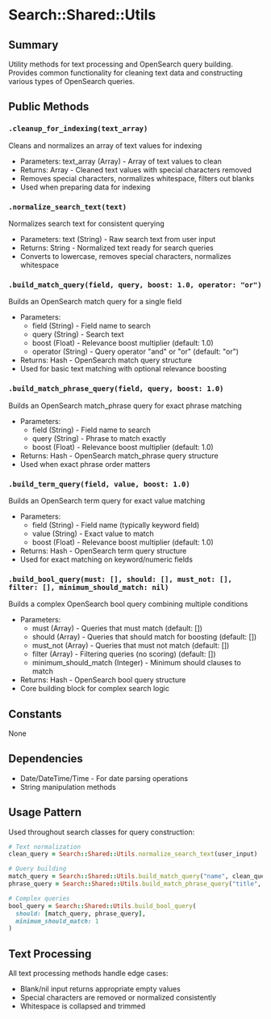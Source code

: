 # Search::Shared::Utils

## Summary
Utility methods for text processing and OpenSearch query building. Provides common functionality for cleaning text data and constructing various types of OpenSearch queries.

## Public Methods

### `.cleanup_for_indexing(text_array)`
Cleans and normalizes an array of text values for indexing
- Parameters: text_array (Array) - Array of text values to clean
- Returns: Array - Cleaned text values with special characters removed
- Removes special characters, normalizes whitespace, filters out blanks
- Used when preparing data for indexing

### `.normalize_search_text(text)`
Normalizes search text for consistent querying
- Parameters: text (String) - Raw search text from user input
- Returns: String - Normalized text ready for search queries
- Converts to lowercase, removes special characters, normalizes whitespace

### `.build_match_query(field, query, boost: 1.0, operator: "or")`
Builds an OpenSearch match query for a single field
- Parameters:
  - field (String) - Field name to search
  - query (String) - Search text
  - boost (Float) - Relevance boost multiplier (default: 1.0)
  - operator (String) - Query operator "and" or "or" (default: "or")
- Returns: Hash - OpenSearch match query structure
- Used for basic text matching with optional relevance boosting

### `.build_match_phrase_query(field, query, boost: 1.0)`
Builds an OpenSearch match_phrase query for exact phrase matching
- Parameters:
  - field (String) - Field name to search
  - query (String) - Phrase to match exactly
  - boost (Float) - Relevance boost multiplier (default: 1.0)
- Returns: Hash - OpenSearch match_phrase query structure
- Used when exact phrase order matters

### `.build_term_query(field, value, boost: 1.0)`
Builds an OpenSearch term query for exact value matching
- Parameters:
  - field (String) - Field name (typically keyword field)
  - value (String) - Exact value to match
  - boost (Float) - Relevance boost multiplier (default: 1.0)
- Returns: Hash - OpenSearch term query structure
- Used for exact matching on keyword/numeric fields

### `.build_bool_query(must: [], should: [], must_not: [], filter: [], minimum_should_match: nil)`
Builds a complex OpenSearch bool query combining multiple conditions
- Parameters:
  - must (Array) - Queries that must match (default: [])
  - should (Array) - Queries that should match for boosting (default: [])
  - must_not (Array) - Queries that must not match (default: [])
  - filter (Array) - Filtering queries (no scoring) (default: [])
  - minimum_should_match (Integer) - Minimum should clauses to match
- Returns: Hash - OpenSearch bool query structure
- Core building block for complex search logic

## Constants
None

## Dependencies
- Date/DateTime/Time - For date parsing operations
- String manipulation methods

## Usage Pattern
Used throughout search classes for query construction:

```ruby
# Text normalization
clean_query = Search::Shared::Utils.normalize_search_text(user_input)

# Query building
match_query = Search::Shared::Utils.build_match_query("name", clean_query, boost: 2.0)
phrase_query = Search::Shared::Utils.build_match_phrase_query("title", clean_query, boost: 5.0)

# Complex queries
bool_query = Search::Shared::Utils.build_bool_query(
  should: [match_query, phrase_query],
  minimum_should_match: 1
)
```

## Text Processing
All text processing methods handle edge cases:
- Blank/nil input returns appropriate empty values
- Special characters are removed or normalized consistently
- Whitespace is collapsed and trimmed 